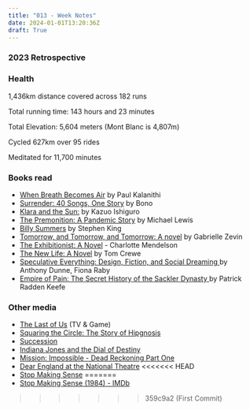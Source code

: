```yaml
---
title: "013 - Week Notes"
date: 2024-01-01T13:20:36Z
draft: True
---
```

### 2023 Retrospective 

### Health

1,436km distance covered across 182 runs

Total running time: 143 hours and 23 minutes

Total Elevation:  5,604 meters (Mont Blanc is 4,807m)

Cycled 627km over 95 rides

Meditated for 11,700 minutes

### Books read

- [When Breath Becomes Air](https://www.google.co.uk/books/edition/When_Breath_Becomes_Air/mtGpCgAAQBAJ?hl=en&gbpv=0) by Paul Kalanithi
- [Surrender: 40 Songs, One Story](https://books.google.co.uk/books?id=g0mNEAAAQBAJ&dq=surrender&hl=en&newbks=1&newbks_redir=0&sa=X&redir_esc=y) by Bono
- [Klara and the Sun:](https://books.google.co.uk/books?id=u7XrDwAAQBAJ&printsec=frontcover&dq=klara+and+the+sun&hl=en&newbks=1&newbks_redir=0&sa=X&ved=2ahUKEwiLw5D90rmDAxUJg_0HHYgSDMUQ6AF6BAgMEAI#v=onepage&q=klara%20and%20the%20sun&f=false) by Kazuo Ishiguro
- [The Premonition: A Pandemic Story](https://books.google.co.uk/books?id=2QQXEAAAQBAJ&printsec=frontcover&dq=The+premonition&hl=en&newbks=1&newbks_redir=0&sa=X&ved=2ahUKEwjGtbzI07mDAxWqgf0HHRQlBs0Q6AF6BAgMEAI#v=onepage&q=The%20premonition&f=false) by Michael Lewis
- [Billy Summers](https://books.google.co.uk/books?id=cnp5EAAAQBAJ&printsec=frontcover&dq=Billy+Summers&hl=en&newbks=1&newbks_redir=0&sa=X&redir_esc=y#v=onepage&q=Billy%20Summers&f=false) by Stephen King
- [Tomorrow, and Tomorrow, and Tomorrow: A novel](https://books.google.co.uk/books?id=JrpHEAAAQBAJ&dq=tomorrow+tomorrow&hl=en&newbks=1&newbks_redir=0&sa=X&ved=2ahUKEwjLxu6C1LmDAxUShf0HHXgLAo8Q6AF6BAgEEAI) by Gabrielle Zevin
- [The Exhibitionist: A Novel](https://books.google.co.uk/books?id=xlaBEAAAQBAJ&dq=The+Exhibitionist&hl=en&newbks=1&newbks_redir=0&sa=X&ved=2ahUKEwjTl7Gt1LmDAxWGnf0HHaxXA58Q6AF6BAgGEAI) - Charlotte Mendelson
- [The New Life: A Novel](https://books.google.co.uk/books?id=iMd0EAAAQBAJ&printsec=frontcover&dq=The+new+life+tom+crewe&hl=en&newbks=1&newbks_redir=0&sa=X&redir_esc=y#v=onepage&q=The%20new%20life%20tom%20crewe&f=false) by Tom Crewe
- [Speculative Everything: Design, Fiction, and Social Dreaming ](https://books.google.co.uk/books?id=9gQyAgAAQBAJ&printsec=frontcover&dq=Speculate+everything&hl=en&newbks=1&newbks_redir=0&sa=X&redir_esc=y#v=onepage&q=Speculate%20everything&f=false) by Anthony Dunne, Fiona Raby
- [Empire of Pain: The Secret History of the Sackler Dynasty ](https://books.google.co.uk/books?id=tN8OEAAAQBAJ&printsec=frontcover&dq=Empire+of+Pain&hl=en&newbks=1&newbks_redir=0&sa=X&ved=2ahUKEwiemqnB1rmDAxU3iv0HHeMsAOkQ6AF6BAgJEAI#v=onepage&q=Empire%20of%20Pain&f=false) by Patrick Radden Keefe

### Other media
- [The Last of Us](https://www.imdb.com/title/tt3581920/) (TV & Game)
- [Squaring the Circle: The Story of Hipgnosis](https://www.imdb.com/title/tt10850264/?ref_=nv_sr_srsg_0_tt_8_nm_0_q_squaring%2520the%2520c)
- [Succession](https://www.imdb.com/title/tt7660850/)
- [Indiana Jones and the Dial of Destiny](https://www.imdb.com/title/tt1462764/?ref_=nv_sr_srsg_0_tt_6_nm_2_q_indiana)
- [Mission: Impossible - Dead Reckoning Part One](https://www.imdb.com/title/tt9603212/?ref_=nv_sr_srsg_0_tt_8_nm_0_q_mission)
- [Dear England at the National Theatre](https://www.nationaltheatre.org.uk/productions/dear-england/)
<<<<<<< HEAD
- [Stop Making Sense](https://www.imdb.com/title/tt0088178/)
=======
- [Stop Making Sense (1984) - IMDb](https://www.imdb.com/title/tt0088178/)
>>>>>>> 359c9a2 (First Commit)

